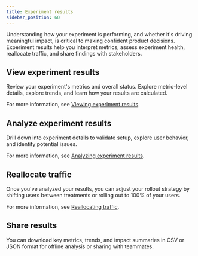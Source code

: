 ```yaml
---
title: Experiment results
sidebar_position: 60
---
```


Understanding how your experiment is performing, and whether it's driving meaningful impact, is critical to making confident product decisions. Experiment results help you interpret metrics, assess experiment health, reallocate traffic, and share findings with stakeholders.

## View experiment results

Review your experiment's metrics and overall status. Explore metric-level details, explore trends, and learn how your results are calculated.

For more information, see [Viewing experiment results](./viewing-experiment-results).

## Analyze experiment results

Drill down into experiment details to validate setup, explore user behavior, and identify potential issues.

For more information, see [Analyzing experiment results](./analyzing-experiment-results).

## Reallocate traffic

Once you've analyzed your results, you can adjust your rollout strategy by shifting users between treatments or rolling out to 100% of your users. 

For more information, see [Reallocating traffic](./reallocate-traffic).

## Share results
 
 You can download key metrics, trends, and impact summaries in CSV or JSON format for offline analysis or sharing with teammates. 
